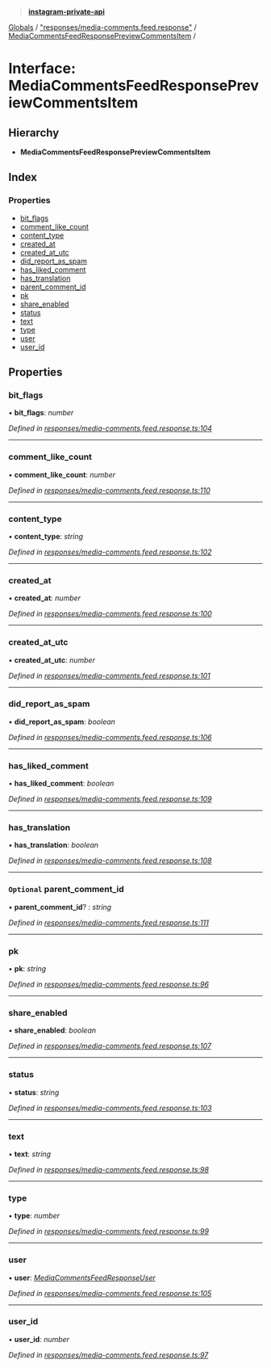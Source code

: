 > **[instagram-private-api](../README.md)**

[Globals](../README.md) / ["responses/media-comments.feed.response"](../modules/_responses_media_comments_feed_response_.md) / [MediaCommentsFeedResponsePreviewCommentsItem](_responses_media_comments_feed_response_.mediacommentsfeedresponsepreviewcommentsitem.md) /

# Interface: MediaCommentsFeedResponsePreviewCommentsItem

## Hierarchy

* **MediaCommentsFeedResponsePreviewCommentsItem**

## Index

### Properties

* [bit_flags](_responses_media_comments_feed_response_.mediacommentsfeedresponsepreviewcommentsitem.md#bit_flags)
* [comment_like_count](_responses_media_comments_feed_response_.mediacommentsfeedresponsepreviewcommentsitem.md#comment_like_count)
* [content_type](_responses_media_comments_feed_response_.mediacommentsfeedresponsepreviewcommentsitem.md#content_type)
* [created_at](_responses_media_comments_feed_response_.mediacommentsfeedresponsepreviewcommentsitem.md#created_at)
* [created_at_utc](_responses_media_comments_feed_response_.mediacommentsfeedresponsepreviewcommentsitem.md#created_at_utc)
* [did_report_as_spam](_responses_media_comments_feed_response_.mediacommentsfeedresponsepreviewcommentsitem.md#did_report_as_spam)
* [has_liked_comment](_responses_media_comments_feed_response_.mediacommentsfeedresponsepreviewcommentsitem.md#has_liked_comment)
* [has_translation](_responses_media_comments_feed_response_.mediacommentsfeedresponsepreviewcommentsitem.md#has_translation)
* [parent_comment_id](_responses_media_comments_feed_response_.mediacommentsfeedresponsepreviewcommentsitem.md#optional-parent_comment_id)
* [pk](_responses_media_comments_feed_response_.mediacommentsfeedresponsepreviewcommentsitem.md#pk)
* [share_enabled](_responses_media_comments_feed_response_.mediacommentsfeedresponsepreviewcommentsitem.md#share_enabled)
* [status](_responses_media_comments_feed_response_.mediacommentsfeedresponsepreviewcommentsitem.md#status)
* [text](_responses_media_comments_feed_response_.mediacommentsfeedresponsepreviewcommentsitem.md#text)
* [type](_responses_media_comments_feed_response_.mediacommentsfeedresponsepreviewcommentsitem.md#type)
* [user](_responses_media_comments_feed_response_.mediacommentsfeedresponsepreviewcommentsitem.md#user)
* [user_id](_responses_media_comments_feed_response_.mediacommentsfeedresponsepreviewcommentsitem.md#user_id)

## Properties

###  bit_flags

• **bit_flags**: *number*

*Defined in [responses/media-comments.feed.response.ts:104](https://github.com/dilame/instagram-private-api/blob/01eb399/src/responses/media-comments.feed.response.ts#L104)*

___

###  comment_like_count

• **comment_like_count**: *number*

*Defined in [responses/media-comments.feed.response.ts:110](https://github.com/dilame/instagram-private-api/blob/01eb399/src/responses/media-comments.feed.response.ts#L110)*

___

###  content_type

• **content_type**: *string*

*Defined in [responses/media-comments.feed.response.ts:102](https://github.com/dilame/instagram-private-api/blob/01eb399/src/responses/media-comments.feed.response.ts#L102)*

___

###  created_at

• **created_at**: *number*

*Defined in [responses/media-comments.feed.response.ts:100](https://github.com/dilame/instagram-private-api/blob/01eb399/src/responses/media-comments.feed.response.ts#L100)*

___

###  created_at_utc

• **created_at_utc**: *number*

*Defined in [responses/media-comments.feed.response.ts:101](https://github.com/dilame/instagram-private-api/blob/01eb399/src/responses/media-comments.feed.response.ts#L101)*

___

###  did_report_as_spam

• **did_report_as_spam**: *boolean*

*Defined in [responses/media-comments.feed.response.ts:106](https://github.com/dilame/instagram-private-api/blob/01eb399/src/responses/media-comments.feed.response.ts#L106)*

___

###  has_liked_comment

• **has_liked_comment**: *boolean*

*Defined in [responses/media-comments.feed.response.ts:109](https://github.com/dilame/instagram-private-api/blob/01eb399/src/responses/media-comments.feed.response.ts#L109)*

___

###  has_translation

• **has_translation**: *boolean*

*Defined in [responses/media-comments.feed.response.ts:108](https://github.com/dilame/instagram-private-api/blob/01eb399/src/responses/media-comments.feed.response.ts#L108)*

___

### `Optional` parent_comment_id

• **parent_comment_id**? : *string*

*Defined in [responses/media-comments.feed.response.ts:111](https://github.com/dilame/instagram-private-api/blob/01eb399/src/responses/media-comments.feed.response.ts#L111)*

___

###  pk

• **pk**: *string*

*Defined in [responses/media-comments.feed.response.ts:96](https://github.com/dilame/instagram-private-api/blob/01eb399/src/responses/media-comments.feed.response.ts#L96)*

___

###  share_enabled

• **share_enabled**: *boolean*

*Defined in [responses/media-comments.feed.response.ts:107](https://github.com/dilame/instagram-private-api/blob/01eb399/src/responses/media-comments.feed.response.ts#L107)*

___

###  status

• **status**: *string*

*Defined in [responses/media-comments.feed.response.ts:103](https://github.com/dilame/instagram-private-api/blob/01eb399/src/responses/media-comments.feed.response.ts#L103)*

___

###  text

• **text**: *string*

*Defined in [responses/media-comments.feed.response.ts:98](https://github.com/dilame/instagram-private-api/blob/01eb399/src/responses/media-comments.feed.response.ts#L98)*

___

###  type

• **type**: *number*

*Defined in [responses/media-comments.feed.response.ts:99](https://github.com/dilame/instagram-private-api/blob/01eb399/src/responses/media-comments.feed.response.ts#L99)*

___

###  user

• **user**: *[MediaCommentsFeedResponseUser](_responses_media_comments_feed_response_.mediacommentsfeedresponseuser.md)*

*Defined in [responses/media-comments.feed.response.ts:105](https://github.com/dilame/instagram-private-api/blob/01eb399/src/responses/media-comments.feed.response.ts#L105)*

___

###  user_id

• **user_id**: *number*

*Defined in [responses/media-comments.feed.response.ts:97](https://github.com/dilame/instagram-private-api/blob/01eb399/src/responses/media-comments.feed.response.ts#L97)*